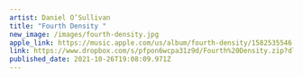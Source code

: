 ```yaml
---
artist: Daniel O’Sullivan
title: "Fourth Density "
new_image: /images/fourth-density.jpg
apple_link: https://music.apple.com/us/album/fourth-density/1582535546
link: https://www.dropbox.com/s/pfpon6wcpa31z9d/Fourth%20Density.zip?dl=1
published_date: 2021-10-26T19:08:09.971Z
---
```

